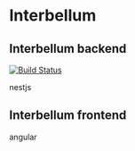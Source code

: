 # Interbellum

## Interbellum backend

[![Build Status](https://travis-ci.org/nickdhondt/interbellum.svg?branch=master)](https://travis-ci.org/nickdhondt/interbellum)

nestjs

## Interbellum frontend

angular
